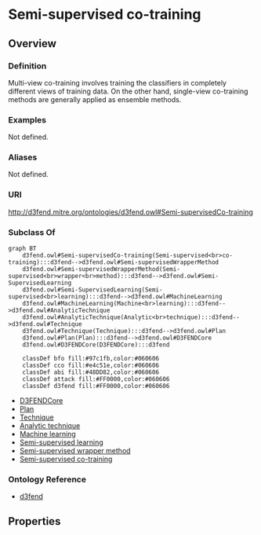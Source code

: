 # Semi-supervised co-training

## Overview

### Definition
Multi-view co-training involves training the classifiers in completely different views of training data. On the other hand, single-view co-training methods are generally applied as ensemble methods.

### Examples
Not defined.

### Aliases
Not defined.

### URI
http://d3fend.mitre.org/ontologies/d3fend.owl#Semi-supervisedCo-training

### Subclass Of
```mermaid
graph BT
    d3fend.owl#Semi-supervisedCo-training(Semi-supervised<br>co-training):::d3fend-->d3fend.owl#Semi-supervisedWrapperMethod
    d3fend.owl#Semi-supervisedWrapperMethod(Semi-supervised<br>wrapper<br>method):::d3fend-->d3fend.owl#Semi-SupervisedLearning
    d3fend.owl#Semi-SupervisedLearning(Semi-supervised<br>learning):::d3fend-->d3fend.owl#MachineLearning
    d3fend.owl#MachineLearning(Machine<br>learning):::d3fend-->d3fend.owl#AnalyticTechnique
    d3fend.owl#AnalyticTechnique(Analytic<br>technique):::d3fend-->d3fend.owl#Technique
    d3fend.owl#Technique(Technique):::d3fend-->d3fend.owl#Plan
    d3fend.owl#Plan(Plan):::d3fend-->d3fend.owl#D3FENDCore
    d3fend.owl#D3FENDCore(D3FENDCore):::d3fend
    
    classDef bfo fill:#97c1fb,color:#060606
    classDef cco fill:#e4c51e,color:#060606
    classDef abi fill:#48DD82,color:#060606
    classDef attack fill:#FF0000,color:#060606
    classDef d3fend fill:#FF0000,color:#060606
```

- [D3FENDCore](/docs/ontology/reference/model/D3FENDCore/D3FENDCore.md)
- [Plan](/docs/ontology/reference/model/D3FENDCore/Plan/Plan.md)
- [Technique](/docs/ontology/reference/model/D3FENDCore/Plan/Technique/Technique.md)
- [Analytic technique](/docs/ontology/reference/model/D3FENDCore/Plan/Technique/Analytic%20technique/Analytic%20technique.md)
- [Machine learning](/docs/ontology/reference/model/D3FENDCore/Plan/Technique/Analytic%20technique/Machine%20learning/Machine%20learning.md)
- [Semi-supervised learning](/docs/ontology/reference/model/D3FENDCore/Plan/Technique/Analytic%20technique/Machine%20learning/Semi-supervised%20learning/Semi-supervised%20learning.md)
- [Semi-supervised wrapper method](/docs/ontology/reference/model/D3FENDCore/Plan/Technique/Analytic%20technique/Machine%20learning/Semi-supervised%20learning/Semi-supervised%20wrapper%20method/Semi-supervised%20wrapper%20method.md)
- [Semi-supervised co-training](/docs/ontology/reference/model/D3FENDCore/Plan/Technique/Analytic%20technique/Machine%20learning/Semi-supervised%20learning/Semi-supervised%20wrapper%20method/Semi-supervised%20co-training/Semi-supervised%20co-training.md)


### Ontology Reference
- [d3fend](http://d3fend.mitre.org/ontologies/d3fend.owl#)

## Properties
